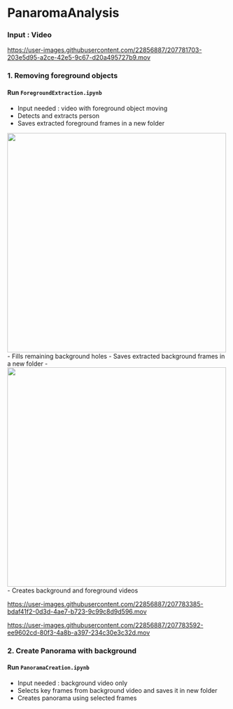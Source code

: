 # PanaromaAnalysis


### Input : Video 


https://user-images.githubusercontent.com/22856887/207781703-203e5d95-a2ce-42e5-9c67-d20a495727b9.mov


### 1. Removing foreground objects
#### Run `ForegroundExtraction.ipynb`
- Input needed : video with foreground object moving
- Detects and extracts person
- Saves extracted foreground frames in a new folder
<img src="https://user-images.githubusercontent.com/22856887/207782454-95b37b5d-b7e5-4559-8644-ba4e34a69864.png" width="500" >
- Fills remaining background holes 
- Saves extracted background frames in a new folder 
- <img src="https://user-images.githubusercontent.com/22856887/207783470-c4af1330-843f-403b-ace0-c540fbfaa71e.png" width="500" >
- Creates background and foreground videos

https://user-images.githubusercontent.com/22856887/207783385-bdaf41f2-0d3d-4ae7-b723-9c99c8d9d596.mov


https://user-images.githubusercontent.com/22856887/207783592-ee9602cd-80f3-4a8b-a397-234c30e3c32d.mov






### 2. Create Panorama with background
#### Run `PanoramaCreation.ipynb`
- Input needed : background video only
- Selects key frames from background video and saves it in new folder
- Creates panorama using selected frames
